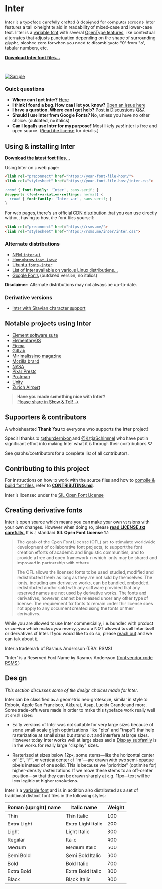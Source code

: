 # Inter

Inter is a typeface carefully crafted & designed for computer screens.
Inter features a tall x-height to aid in readability of mixed-case and lower-case text.
Inter is a [variable font](https://rsms.me/inter/#variable) with
several [OpenType features](https://rsms.me/inter/#features), like contextual alternates that adjusts punctuation depending on the shape of surrounding glyphs, slashed zero for when you need to disambiguate "0" from "o", tabular numbers, etc.

[**Download Inter font files…**](https://github.com/rsms/inter/releases/latest)

<br>

[![Sample](misc/readme/intro.png)](https://rsms.me/inter/samples/)


### Quick questions

- **Where can I get Inter?** [Here](https://github.com/rsms/inter/releases/latest)
- **I think I found a bug. How can I let you know?** [Open an issue here](https://github.com/rsms/inter/issues/new?template=bug_report.md)
- **I have a question. Where can I get help?** [Post in Discussions Q&A](https://github.com/rsms/inter/discussions/categories/q-a)
- **Should I use Inter from Google Fonts?** No, unless you have no other choice.
  (outdated, no italics)
- **Can I legally use Inter for my purpose?** Most likely _yes!_ Inter is free and open source.
  ([Read the license](LICENSE.txt) for details.)


## Using & installing Inter

[**Download the latest font files…**](https://github.com/rsms/inter/releases/latest)

Using Inter on a web page:

```html
<link rel="preconnect" href="https://your-font-file-host/">
<link rel="stylesheet" href="https://your-font-file-host/inter.css">
```

```css
:root { font-family: 'Inter', sans-serif; }
@supports (font-variation-settings: normal) {
  :root { font-family: 'Inter var', sans-serif; }
}
```

For web pages, there's an official [CDN distribution](https://rsms.me/inter/inter.css) that you can use directly without having to host the font files yourself:

```html
<link rel="preconnect" href="https://rsms.me/">
<link rel="stylesheet" href="https://rsms.me/inter/inter.css">
```


### Alternate distributions

- [NPM `inter-ui`](https://www.npmjs.com/package/inter-ui)
- [Homebrew `font-inter`](https://github.com/Homebrew/homebrew-cask-fonts)
- [Ubuntu `fonts-inter`](https://packages.ubuntu.com/search?keywords=fonts-inter)
- [List of Inter available on various Linux distributions…](https://repology.org/project/fonts:inter/versions)
- [Google Fonts](https://fonts.google.com/specimen/Inter) (outdated version, no italics)

**Disclaimer:** Alternate distributions may not always be up-to-date.


### Derivative versions

- [Inter with Shavian character support](https://github.com/Shavian-info/interalia)


## Notable projects using Inter

- [Element software suite](https://element.io/)
- [ElementaryOS](https://elementary.io/)
- [Figma](https://figma.com/)
- [GitLab](https://gitlab.com)
- [Minimalissimo magazine](https://minimalissimo.com/)
- [Mozilla brand](https://mozilla.design/firefox/typography/)
- [NASA](https://www.nasa.gov/specials/artemis-ii/)
- [Pixar Presto](https://en.wikipedia.org/wiki/Presto_(animation_software))
- [Postman](https://www.postman.com)
- [Unity](https://unity.com/)
- [Zurich Airport](https://flughafen-zuerich.ch/)


> **Have you made something nice with Inter?**<br>
> [Please share in Show & Tell! →](https://github.com/rsms/inter/discussions/categories/show-and-tell)


## Supporters & contributors

A wholehearted **Thank You** to everyone who supports the Inter project!

Special thanks to
[@thundernixon](https://github.com/thundernixon) and
[@KatjaSchimmel](https://github.com/KatjaSchimmel)
who have put in significant effort into making Inter what it is through
their contributions ♡

See [graphs/contributors](https://github.com/rsms/inter/graphs/contributors)
for a complete list of all contributors.


## Contributing to this project

For instructions on how to work with the source files and how to
[compile & build font files](CONTRIBUTING.md#compiling-font-files),
refer to [**CONTRIBUTING.md**](CONTRIBUTING.md).

Inter is licensed under the [SIL Open Font License](LICENSE.txt)


## Creating derivative fonts

Inter is open source which means you can make your own versions with your own changes.
However when doing so, please [**read LICENSE.txt carefully.**](LICENSE.txt) It is a standard **SIL Open Font License 1.1**:

> The goals of the Open Font License (OFL) are to stimulate worldwide
> development of collaborative font projects, to support the font creation
> efforts of academic and linguistic communities, and to provide a free and
> open framework in which fonts may be shared and improved in partnership
> with others.
>
> The OFL allows the licensed fonts to be used, studied, modified and
> redistributed freely as long as they are not sold by themselves. The
> fonts, including any derivative works, can be bundled, embedded,
> redistributed and/or sold with any software provided that any reserved
> names are not used by derivative works. The fonts and derivatives,
> however, cannot be released under any other type of license. The
> requirement for fonts to remain under this license does not apply
> to any document created using the fonts or their derivatives.

While you are allowed to use Inter commercially, i.e. bundled with product or service which makes you money, you are NOT allowed to sell Inter itself or derivatives of Inter. If you would like to do so, please [reach out](https://github.com/rsms) and we can talk about it.

Inter a trademark of Rasmus Andersson (DBA: RSMS)

"Inter" is a Reserved Font Name by Rasmus Andersson
([font vendor code RSMS.](https://learn.microsoft.com/en-us/typography/vendors/#r))


## Design

_This section discusses some of the design choices made for Inter._

Inter can be classified as a geometric neo-grotesque, similar in style to Roboto, Apple San Francisco, Akkurat, Asap, Lucida Grande and more. Some trade-offs were made in order to make this typeface work really well at small sizes:

- Early versions of Inter was not suitable for very large sizes because of some small-scale glyph optimizations (like "pits" and "traps") that help rasterization at small sizes but stand out and interfere at large sizes. However today Inter works well at large sizes and a [Display subfamily](https://github.com/rsms/inter/releases/tag/display-beta-1) is in the works for really large "display" sizes.

- Rasterized at sizes below 12px, some stems—like the horizontal center of "E", "F", or vertical center of "m"—are drawn with two semi-opaque pixels instead of one solid. This is because we "prioritize" (optimize for) higher-density rasterizations. If we move these stems to an off-center position—so that they can be drawn sharply at e.g. 11px—text will be less legible at higher resolutions.

Inter is a [variable font](https://rsms.me/inter/#variable) and is in addition also distributed as a set of traditional distinct font files in the following styles:

| Roman (upright) name | Italic name          | Weight
| -------------------- | -------------------- | ------------
| Thin                 | Thin Italic          | 100
| Extra Light          | Extra Light Italic   | 200
| Light                | Light Italic         | 300
| Regular              | Italic               | 400
| Medium               | Medium Italic        | 500
| Semi Bold            | Semi Bold Italic     | 600
| Bold                 | Bold Italic          | 700
| Extra Bold           | Extra Bold Italic    | 800
| Black                | Black Italic         | 900

